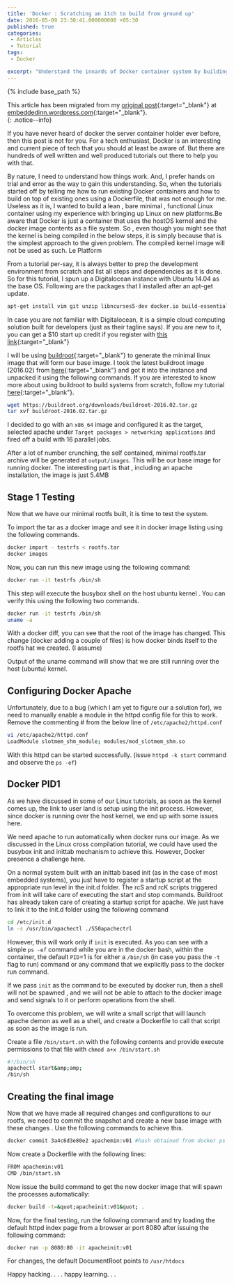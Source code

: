 ```yaml
---
title: 'Docker : Scratching an itch to build from ground up'
date: 2016-05-09 23:30:41.000000000 +05:30
published: true 
categories: 
 - Articles
 - Tutorial
tags: 
 - Docker

excerpt: "Understand the innards of Docker container system by building one from scratch (including a minimal fs)"
---
```

<style>
div {
    text-align: justify;
    text-justify: inter-word;
}
</style>


{% include base_path %}

This article has been migrated from my [original post](https://embeddedinn.wordpress.com/tutorials/docker-scratching-an-itch-to-build-from-ground-up/){:target="_blank"} at [embeddedinn.wordpress.com](http://embeddedinn.wordpress.com){:target="_blank"}.   
{: .notice--info}

If you have never heard of docker the server container holder ever before, then this post is not for you. For a tech enthusiast, Docker is an interesting and current piece of tech that you should at least be aware of. But there are hundreds of well written and well produced tutorials out there to help you with that.

By nature, I need to understand how things work. And, I prefer hands on trial and error as the way to gain this understanding. So, when the tutorials started off by telling me how to run existing Docker containers and how to build on top of existing ones using a Dockerfile, that was not enough for me. Useless as it is, I wanted to build a lean , bare minimal , functional Linux container using my experience with bringing up Linux on new platforms.Be aware that Docker is just a container that uses the hostOS kernel and the docker image contents as a file system. So , even though you might see that the kernel is being compiled in the below steps, it is simply because that is the simplest approach to the given problem. The compiled kernel image will not be used as such.
Le Platform

From a tutorial per-say, it is always better to prep the development environment from scratch and list all steps and dependencies as it is done. So for this tutorial, I spun up a Digitalocean instance with Ubuntu 14.04 as the base OS. Following are the packages  that I installed after an apt-get update.

```bash
apt-get install vim git unzip libncurses5-dev docker.io build-essential
```

In case you are not familiar with Digitalocean, it is a simple cloud computing solution built for developers (just as their tagline says). If you are new to it, you can get a $10 start up credit if you register with [this link](https://m.do.co/c/010611f6f206){:target="_blank"}

I will be using [buildroot](https://buildroot.org/){:target="_blank"} to generate the minimal linux image that will form our base image. I took the latest buildroot image (2016.02) from [here](https://buildroot.org/download.html){:target="_blank"} and got it into the instance and unpacked it using the following commands. If you are interested to know more about using buildroot to build systems from scratch, follow my tutorial [here](articles/tutorial/booting-your-first-cross-compiled-linux-based-embedded-system/){:target="_blank"}.

```bash
wget https://buildroot.org/downloads/buildroot-2016.02.tar.gz
tar xvf buildroot-2016.02.tar.gz
```

I decided to go with an `x86_64` image and configured it as the target, selected apache under `Target packages > networking applications` and fired off a build with 16 parallel jobs.

After a lot of number crunching, the self contained, minimal rootfs.tar archive will be generated at `output/images`. This will be our base image for running docker. The interesting part is that , including an apache installation, the image is just 5.4MB

## Stage 1 Testing

Now that we have our minimal rootfs built, it is time to test the system.

To import the tar as a docker image and see it in docker image listing using the following commands.

```bash
docker import - testrfs < rootfs.tar
docker images
```

Now, you can run this new image using the following command:

```bash	
docker run -it testrfs /bin/sh
```

This step will execute the busybox shell on the host ubuntu kernel . You can verify this using the following two commands.

```bash
docker run -it testrfs /bin/sh
uname -a
```

With a docker diff, you can see that the root of the image has changed. This change (docker adding a couple of files) is how docker binds itself to the rootfs hat we created. (I assume)

Output of the uname command will show that we are still running over the host (ubuntu) kernel.

## Configuring Docker Apache

Unfortunately,  due to a bug (which I am yet to figure our a solution for), we need to manually enable a module in the httpd config file for this to work. Remove the commenting # from the below line of `/etc/apache2/httpd.conf`

```bash
vi /etc/apache2/httpd.conf
LoadModule slotmem_shm_module; modules/mod_slotmem_shm.so
```

With this httpd can be started successfully. (issue `httpd -k start` command and observe the `ps -ef`)

## Docker PID1

As we have discussed in some of our Linux tutorials, as soon as the kernel comes up, the link to user land is setup using the init process. However, since docker is running over the host kernel, we end up with some issues here.

We need apache to run automatically when docker runs our image. As we discussed in the Linux cross compilation tutorial, we could have used the busybox init and inittab mechanism to achieve this. However, Docker presence a challenge here.

On a normal system built with an inittab based init (as in the case of most embedded systems), you just have to register a startup script at the appropriate run level in the init.d folder. The rcS and rcK scripts triggered from init will take care of executing the start and stop commands. Buildroot has already taken care of creating a startup script for apache. We just have to link it to the init.d folder using the following command

```bash
cd /etc/init.d
ln -s /usr/bin/apachectl ./S50apachectrl
```

However, this will work only if `init` is executed. As you can see with a simple `ps -ef` command while you are in the docker bash, within the container, the default `PID`=1 is for either a `/bin/sh` (in case you pass the `-t` flag to run) command or any command that we explicitly pass to the docker run command.

If we pass `init` as the command to be executed by docker run, then a shell will not be spawned , and we will not be able to attach to the  docker image and send signals to it or perform operations from the shell.

To overcome this problem, we will write a small script that will launch apache demon as well as a shell, and create a Dockerfile to call that script as soon as the image is run.

Create a file `/bin/start.sh` with the following contents and provide execute permissions to that file with `chmod a+x /bin/start.sh`

```bash
#!/bin/sh
apachectl start&amp;amp;
/bin/sh
```

## Creating the final image

Now that we have made all required changes and configurations to our rootfs, we need to commit the snapshot and create a new base image with these changes . Use the following commands to achieve this.

```bash
docker commit 3a4c6d3e80e2 apachemin:v01 #hash obtained from docker ps -a
```

Now create a Dockerfile with the following lines:

```bash
FROM apachemin:v01
CMD /bin/start.sh
```

Now issue the build command to get the new docker image that will spawn the processes automatically:

```bash
docker build -t=&quot;apacheinit:v01&quot; .
```

Now, for the final testing, run the following command and try loading the default httpd index page from a browser ar port 8080 after issuing the following command:

```bash
docker run -p 8080:80 -it apacheinit:v01
```

For changes, the default DocumentRoot points to `/usr/htdocs`

Happy hacking. . . . happy learning. . .

